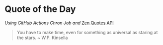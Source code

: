 # Quote of the Day 
*Using GitHub Actions Chron Job and* [Zen Quotes API]( https://zenquotes.io/ )
> You have to make time, even for something as universal as staring at the stars. ~ W.P. Kinsella
